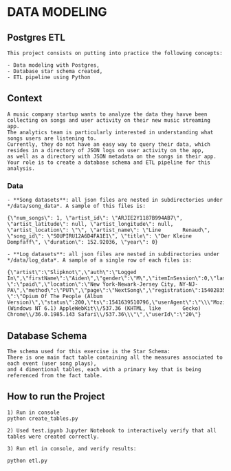 # DATA MODELING

## Postgres ETL
    This project consists on putting into practice the following concepts:
    
    - Data modeling with Postgres,
    - Database star schema created,
    - ETL pipeline using Python
## Context
   
    A music company startup wants to analyze the data they havve been collecting on songs and user activity on their new music streaming app. 
    The analytics team is particularly interested in understanding what songs users are listening to.
    Currently, they do not have an easy way to query their data, which resides in a directory of JSON logs on user activity on the app, 
    as well as a directory with JSON metadata on the songs in their app.
    Your role is to create a database schema and ETL pipeline for this analysis.
### Data
    - **Song datasets**: all json files are nested in subdirectories under */data/song_data*. A sample of this files is:
    
    {\"num_songs\": 1, \"artist_id\": \"ARJIE2Y1187B994AB7\", \"artist_latitude\": null, \"artist_longitude\": null, \"artist_location\": \"\", \"artist_name\": \"Line       Renaud\", \"song_id\": \"SOUPIRU12A6D4FA1E1\", \"title\": \"Der Kleine Dompfaff\", \"duration\": 152.92036, \"year\": 0}
    
    - **Log datasets**: all json files are nested in subdirectories under */data/log_data*. A sample of a single row of each files is:
    
    {\"artist\":\"Slipknot\",\"auth\":\"Logged In\",\"firstName\":\"Aiden\",\"gender\":\"M\",\"itemInSession\":0,\"lastName\":\"Ramirez\",\"length\":192.57424,\"level       \":\"paid\",\"location\":\"New York-Newark-Jersey City, NY-NJ-PA\",\"method\":\"PUT\",\"page\":\"NextSong\",\"registration\":1540283578796.0,\"sessionId\":19,\"song     \":\"Opium Of The People (Album Version)\",\"status\":200,\"ts\":1541639510796,\"userAgent\":\"\\\"Mozilla\\/5.0 (Windows NT 6.1) AppleWebKit\\/537.36 (KHTML, like       Gecko) Chrome\\/36.0.1985.143 Safari\\/537.36\\\"\",\"userId\":\"20\"}
## Database Schema
    The schema used for this exercise is the Star Schema: 
    There is one main fact table containing all the measures associated to each event (user song plays),
    and 4 dimentional tables, each with a primary key that is being referenced from the fact table.
## How to run the Project
    
    1) Run in console
    python create_tables.py
    
    2) Used test.ipynb Jupyter Notebook to interactively verify that all tables were created correctly.
   
    3) Run etl in console, and verify results:
    
    python etl.py
